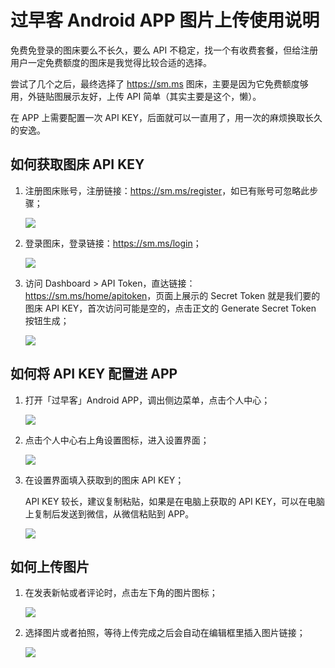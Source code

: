 # 过早客 Android APP 图片上传使用说明

免费免登录的图床要么不长久，要么 API 不稳定，找一个有收费套餐，但给注册用户一定免费额度的图床是我觉得比较合适的选择。

尝试了几个之后，最终选择了 <https://sm.ms> 图床，主要是因为它免费额度够用，外链贴图展示友好，上传 API 简单（其实主要是这个，懒）。

在 APP 上需要配置一次 API KEY，后面就可以一直用了，用一次的麻烦换取长久的安逸。

## 如何获取图床 API KEY

1. 注册图床账号，注册链接：<https://sm.ms/register>，如已有账号可忽略此步骤；

    ![](./assets/smms-register.png) 

2. 登录图床，登录链接：<https://sm.ms/login>；

    ![](./assets/smms-login.png)

3. 访问 Dashboard > API Token，直达链接：<https://sm.ms/home/apitoken>，页面上展示的 Secret Token 就是我们要的图床 API KEY，首次访问可能是空的，点击正文的 Generate Secret Token 按钮生成；

    ![](./assets/smms-api-token.png)

## 如何将 API KEY 配置进 APP

1. 打开「过早客」Android APP，调出侧边菜单，点击个人中心；

    ![](./assets/app-side-menu.jpeg)

2. 点击个人中心右上角设置图标，进入设置界面；

    ![](./assets/app-user-profile.jpeg)

3. 在设置界面填入获取到的图床 API KEY；

    API KEY 较长，建议复制粘贴，如果是在电脑上获取的 API KEY，可以在电脑上复制后发送到微信，从微信粘贴到 APP。

    ![](./assets/app-settings.jpeg)

## 如何上传图片

1. 在发表新帖或者评论时，点击左下角的图片图标；

    ![](./assets/app-upload-image.jpeg)

2. 选择图片或者拍照，等待上传完成之后会自动在编辑框里插入图片链接；

    ![](./assets/app-select-image.jpeg)
